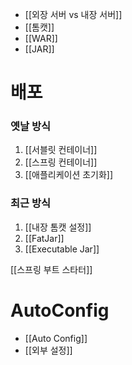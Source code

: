 - [[외장 서버 vs 내장 서버]]
- [[톰캣]]
- [[WAR]]
- [[JAR]]

# 배포
### 옛날 방식
1. [[서블릿 컨테이너]]
2. [[스프링 컨테이너]]
3. [[애플리케이션 초기화]]


### 최근 방식
1. [[내장 톰캣 설정]]
2. [[FatJar]]
3. [[Executable Jar]]

[[스프링 부트 스타터]]

# AutoConfig
- [[Auto Config]]
- [[외부 설정]]